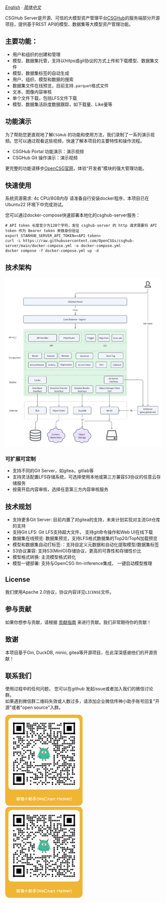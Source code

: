 *[English](README_en.md) ∙ [简体中文](README.md)*

CSGHub Server是开源、可信的大模型资产管理平台[CSGHub](https://github.com/OpenCSGs/CSGHub/)的服务端部分开源项目，提供基于REST API的模型、数据集等大模型资产管理功能。

## 主要功能：
- 用户和组织的创建和管理 
- 模型、数据集托管，支持以https或git协议的方式上传和下载模型、数据集文件
- 模型、数据集标签的自动生成
- 用户、组织、模型和数据的搜索
- 数据集文件在线预览，目前支持`.parquet`格式文件
- 文本、图像内容审核
- 单个文件下载，包括LFS文件下载
- 模型、数据集活跃度数据跟踪，如下载量、Like量等

## 功能演示
为了帮助您更直观地了解`CSGHub` 的功能和使用方法，我们录制了一系列演示视频。您可以通过观看这些视频，快速了解本项目的主要特性和操作流程。
- CSGHub Portal 功能演示：演示视频
- CSGHub Git 操作演示：演示视频

更完整的功能请移步[OpenCSG官网](https://portal.opencsg.com/)，体验“开发者”模块的强大管理功能。

## 快速使用
系统资源需求: 4c CPU/8GB内存
请准备自行安装docker程序，本项目已在 Ubuntu22 环境下中完成测试。

您可以通过docker-compose快速部署本地化的csghub-server服务：
```shell
# API token 长度至少为128个字符，发往 csghub-server 的 http 请求需要将 API token 作为 Bearer token 来做身份验证
export STARHUB_SERVER_API_TOKEN=<API token>
curl -L https://raw.githubusercontent.com/OpenCSGs/csghub-server/main/docker-compose.yml -o docker-compose.yml
docker compose -f docker-compose.yml up -d
```

## 技术架构
<div align=center>
  <img src="docs/csghub_server-arch.png" alt="csghub-server architecture" width="800px">
</div>

### 可扩展可定制
- 支持不同的Git Server，如gitea，gitlab等
- 支持灵活配置LFS存储系统，可选择使用本地或第三方兼容S3协议的任意云存储服务
- 按需开启内容审核，选择任意第三方内容审核服务

## 技术规划
- 支持更多Git Server: 目前内置了对gitea的支持，未来计划实现对主流Git仓库的支持
- 支持Git LFS: Git LFS支持超大文件， 支持git命令操作和Web UI在线下载
- 数据集在线预览: 数据集预览，支持LFS格式数据集的Top20/TopN加载预览
- 模型和数据集自动打标签:：支持自定义元数据和自动化提取模型/数据集标签
- S3协议兼容: 支持S3(MinIO)存储协议，更高的可靠性和存储性价比
- 模型格式转换: 主流模型格式转化
- 模型一键部署: 支持与OpenCSG llm-inference集成， 一键启动模型推理

## License
我们使用Apache 2.0协议，协议内容详见`LICENSE`文件。

## 参与贡献
如果你想参与贡献，请根据 [贡献指南](docs/zh-CN/contributing.md) 来进行贡献。我们非常期待你的贡献！

## 致谢
本项目基于Gin, DuckDB, minio, gitea等开源项目，在此深深感谢他们的开源贡献！

## 联系我们
使用过程中的任何问题， 您可以在github 发起issue或者加入我们的微信讨论群。<br/>如果遇到微信群二维码失效或人数过多，请添加企业微信传神小助手账号回复"开源"或者"open source"入群。
<div style="display:inline-block">
<img src="https://github.com/OpenCSGs/csghub/blob/main/docs/images/wechat-group-new.png" width='250'>
&nbsp;&nbsp;&nbsp;&nbsp;&nbsp;&nbsp;&nbsp;&nbsp;&nbsp;&nbsp;&nbsp;&nbsp;&nbsp;&nbsp;&nbsp;&nbsp;&nbsp;&nbsp;&nbsp;&nbsp;&nbsp;&nbsp;&nbsp;&nbsp;&nbsp;&nbsp;&nbsp;&nbsp;&nbsp;&nbsp;&nbsp;&nbsp;
<img src="https://github.com/OpenCSGs/csghub/blob/main/docs/images/wechat-assistant-new.png" width='250'>
</div>
